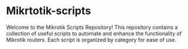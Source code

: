 # Mikrtotik-scripts

Welcome to the Mikrotik Scripts Repository! This repository contains a collection of useful scripts to automate and enhance the functionality of Mikrotik routers. Each script is organized by category for ease of use.
